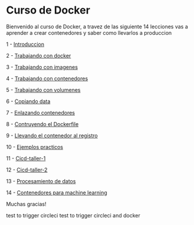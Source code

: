 # Curso de Docker

Bienvenido al curso de Docker, a travez de las siguiente 14 lecciones vas a aprender a crear contenedores y saber como llevarlos a produccion



1 - <a href="https://github.com/MaxCloud101/curso-docker/blob/main/1%20-%20Introduccion.md" title="Introduccion">Introduccion</a> 

2 - <a href="https://github.com/MaxCloud101/curso-docker/blob/main/2%20-%20Trabajando%20con%20docker.md" title="Introduccion">Trabajando con docker</a>

3 - <a href="https://github.com/MaxCloud101/curso-docker/blob/main/3%20-%20Trabajando%20con%20imagenes.md" title="Introduccion">Trabajando con imagenes</a>

4 - <a href="https://github.com/MaxCloud101/curso-docker/blob/main/4%20-%20Trabajando%20con%20contenedores.md" title="Introduccion">Trabajando con contenedores</a>

5 - <a href="https://github.com/MaxCloud101/curso-docker/blob/main/5%20-%20Trabajando%20con%20volumenes.md">Trabajando con volumenes</a>

6 - <a href="https://github.com/MaxCloud101/curso-docker/blob/main/6%20-%20Copiando%20data.md">Copiando data</a>

7 - <a href="https://github.com/MaxCloud101/curso-docker/blob/main/7%20-%20Enlazando%20contenedores.md">Enlazando contenedores</a>

8 - <a href="https://github.com/MaxCloud101/curso-docker/blob/main/8%20-%20Contruyendo%20el%20Dockerfile.md">Contruyendo el Dockerfile</a>

9 - <a href="https://github.com/MaxCloud101/curso-docker/blob/main/9%20-%20Llevando%20el%20contenedor%20al%20registro.md">Llevando el contenedor al registro</a>

10 - <a href="https://github.com/MaxCloud101/curso-docker/blob/main/10%20-%20Ejemplos%20practicos.md">Ejemplos practicos</a>

11 - <a href="https://github.com/MaxCloud101/curso-docker/blob/main/11%20-%20Cicd-taller-1.md">Cicd-taller-1</a>

12 - <a href="https://github.com/MaxCloud101/curso-docker/blob/main/12%20-%20Cicd-taller-2.md">Cicd-taller-2</a>

13 - <a href="https://github.com/MaxCloud101/curso-docker/blob/main/13%20-%20Procesamiento%20de%20datos.md">Procesamiento de datos</a>

14 - <a href="https://github.com/MaxCloud101/curso-docker/blob/main/14%20-%20contenedores%20para%20ml.ipynb">Contenedores para machine learning</a>

Muchas gracias!

test to trigger circleci
test to trigger circleci and docker